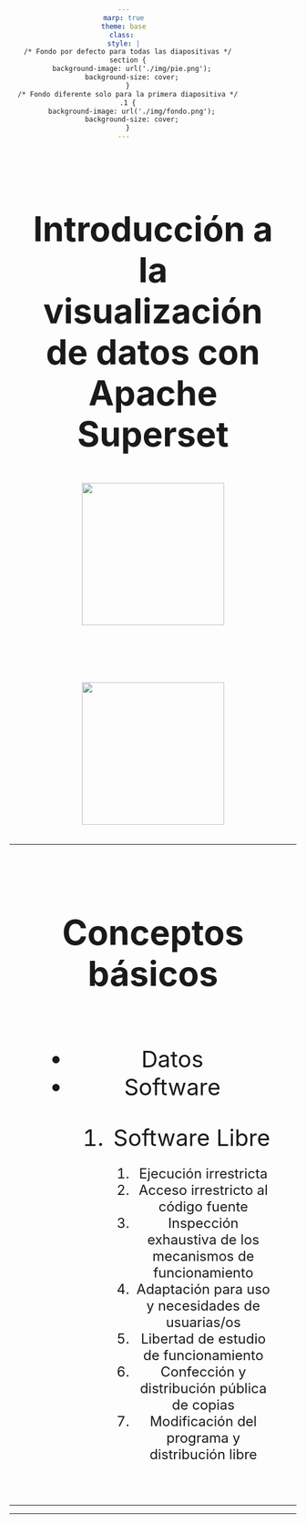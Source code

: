 ```yaml
---
marp: true
theme: base
class: 
style: |
  /* Fondo por defecto para todas las diapositivas */
  section {
    background-image: url('./img/pie.png');
    background-size: cover;
  }
  /* Fondo diferente solo para la primera diapositiva */
  .1 {
    background-image: url('./img/fondo.png');
    background-size: cover;
  }
---
```


<style scoped>
section {
    font-size: 35px;
    padding: 250px 45px;
    justify-content: center;
    text-align: center;
}

div{
    display: flex;
    text-align: center;
}

img{
    width: 250px;
}
</style>

<section>
   <h1>Introducción a la visualización de datos con Apache Superset</h1>
    <div style="justify-content: center; align-items: center; gap: 100px; flex-wrap: wrap; margin: 0 auto;">
        <div>
            <img src="./img/logo-infor.png"/><br/>
        </div>
        <div>
            <img src="./img/superset-logo.png"/><br/>
        </div>
    </div>
</section>

---


<style scoped>
section {
  font-size: 40px;
  padding: 20px 40px;
}
</style>
<section style="justify-content: center;">
   <h1>Conceptos básicos</h1>
    <div style="justify-content: center; align-items: center; gap: 150px; flex-wrap: wrap; margin: 0 auto;">
    <ul>
        <li data-marpit-fragment="1">Datos</li>
        <li data-marpit-fragment="2">Software</li>
        <ol>
            <li data-marpit-fragment="3">Software Libre</li>        
            <ol style="font-size: 1.5rem">
                <li data-marpit-fragment="4">Ejecución irrestricta</li>
                <li data-marpit-fragment="5">Acceso irrestricto al código fuente</li>
                <li data-marpit-fragment="6">Inspección exhaustiva de los mecanismos de funcionamiento</li>
                <li data-marpit-fragment="7">Adaptación para uso y necesidades de usuarias/os</li>
                <li data-marpit-fragment="8">Libertad de estudio de funcionamiento</li>
                <li data-marpit-fragment="9">Confección y distribución pública de copias</li>
                <li data-marpit-fragment="10">Modificación del programa y distribución libre</li>
            </ol>
        </ol>
    </ul>
</section>

---



---
